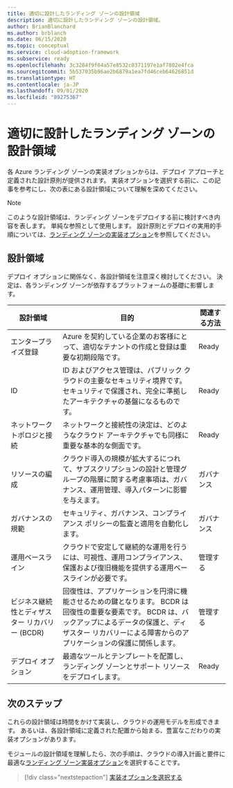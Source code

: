 ```yaml
---
title: 適切に設計したランディング ゾーンの設計領域
description: 適切に設計したランディング ゾーンの設計領域。
author: BrianBlanchard
ms.author: brblanch
ms.date: 06/15/2020
ms.topic: conceptual
ms.service: cloud-adoption-framework
ms.subservice: ready
ms.openlocfilehash: 3c3284f9f04a57e8532c0371197e1af7802e4fca
ms.sourcegitcommit: 5b537035b96ae2b6879a1ea7fd46ceb64626851d
ms.translationtype: HT
ms.contentlocale: ja-JP
ms.lasthandoff: 09/01/2020
ms.locfileid: "89275367"
---
```

<!-- TODO: Refactor terms: "design area", "well-architected" -->

# <a name="design-areas-of-a-well-architected-landing-zone"></a>適切に設計したランディング ゾーンの設計領域

各 Azure ランディング ゾーンの実装オプションからは、デプロイ アプローチと定義された設計原則が提供されます。 実装オプションを選択する前に、この記事を参考にし、次の表にある設計領域について理解を深めてください。

> [!NOTE]
> このような設計領域は、ランディング ゾーンをデプロイする前に検討すべき内容を表します。 単純な参照として使用します。 設計原則とデプロイの実用的手順については、[ランディング ゾーンの実装オプション](./implementation-options.md)を参照してください。  

## <a name="design-areas"></a>設計領域

デプロイ オプションに関係なく、各設計領域を注意深く検討してください。 決定は、各ランディング ゾーンが依存するプラットフォームの基礎に影響します。

| 設計領域 | 目的  | 関連する方法 |
|---|---|---|
| エンタープライズ登録 | Azure を契約している企業のお客様にとって、適切なテナントの作成と登録は重要な初期段階です。 | Ready |
| ID | ID およびアクセス管理は、パブリック クラウドの主要なセキュリティ境界です。 セキュリティで保護され、完全に準拠したアーキテクチャの基盤になるものです。 | Ready |
| ネットワーク トポロジと接続 | ネットワークと接続性の決定は、どのようなクラウド アーキテクチャでも同様に重要な基本的な側面です。 | Ready |
| リソースの編成 | クラウド導入の規模が拡大するにつれて、サブスクリプションの設計と管理グループの階層に関する考慮事項は、ガバナンス、運用管理、導入パターンに影響を与えます。 | ガバナンス |
| ガバナンスの規範 | セキュリティ、ガバナンス、コンプライアンス ポリシーの監査と適用を自動化します。 | ガバナンス |
| 運用ベースライン | クラウドで安定して継続的な運用を行うには、可視性、運用コンプライアンス、保護および復旧機能を提供する運用ベースラインが必要です。 | 管理する |
| ビジネス継続性とディザスター リカバリー (BCDR) | 回復性は、アプリケーションを円滑に機能させるための鍵となります。 BCDR は回復性の重要な要素です。 BCDR は、バックアップによるデータの保護と、ディザスター リカバリーによる障害からのアプリケーションの保護に関係します。 | 管理する |
| デプロイ オプション | 最適なツールとテンプレートを配置し、ランディング ゾーンとサポート リソースをデプロイします。 | Ready |

## <a name="next-steps"></a>次のステップ

これらの設計領域は時間をかけて実装し、クラウドの運用モデルを形成できます。 あるいは、各設計領域に定義された配置から始まる、豊富なこだわりの実装オプションがあります。

モジュールの設計領域を理解したら、次の手順は、クラウドの導入計画と要件に最適な[ランディング ゾーン実装オプション](./implementation-options.md)を選択することです。

> [!div class="nextstepaction"]
> [実装オプションを選択する](./implementation-options.md)
